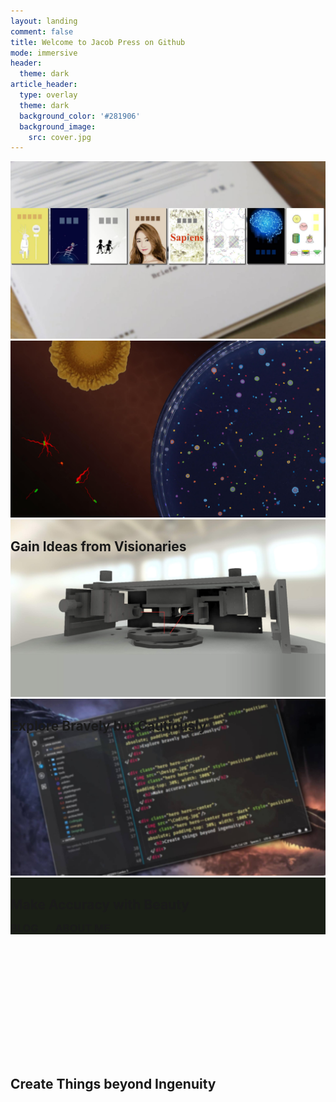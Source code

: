 ```yaml
---
layout: landing
comment: false
title: Welcome to Jacob Press on Github
mode: immersive
header:
  theme: dark
article_header:
  type: overlay
  theme: dark
  background_color: '#281906'
  background_image:
    src: cover.jpg
---
```


<div class="hero hero--center">
  <img src="\assets\images\Reading.jpg"/>
  <div class="hero hero--center" style="position: absolute; padding-top: 30%; width: 100%">
  <h2>Gain Ideas from Visionaries</h2>
  </div>
</div>

<div class="hero hero--center">
  <img src="\assets\images\Research.jpg"/>
  <div class="hero hero--center hero--dark" style="position: absolute; padding-top: 30%; width: 100%">
    <h2>Explore Bravely but Cautiously</h2>
  </div>
</div>

<div class="hero hero--center">
  <img src="\assets\images\Design.jpg"/>
  <div class="hero hero--center" style="position: absolute; padding-top: 30%; width: 100%">
    <h2>Make Accuracy with Beauty</h2>
  </div>
</div>

<div class="hero hero--center">
  <img src="\assets\images\Coding.jpg"/>
  <div class="hero hero--center hero--dark" style="position: absolute; padding-top: 30%; width: 100%">
    <h2>Create Things beyond Ingenuity</h2>
  </div>
</div>

<div class="hero hero--center" style="background-color: #1A1F16;">
  <div class="hero__content" style="padding-top: 3rem; padding-bottom: 0rem;">
    <h3><a class="button button--success button--pill button--lg" href="/blog/index.html"><i class="fas fa-book-open"></i> BLOG</a> &nbsp;&nbsp;&nbsp;&nbsp;&nbsp; <a class="button button--primary button--pill button--lg" href="/about.html"><i class="fas fa-address-card"></i> ABOUT ME</a></h3>
  </div>
</div>
